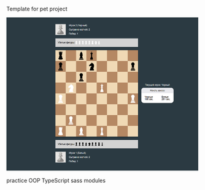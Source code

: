 Template for pet project

<img src="./public/test_game.png" width="500" height="400" title="hover text">

practice OOP
TypeScript
sass modules
